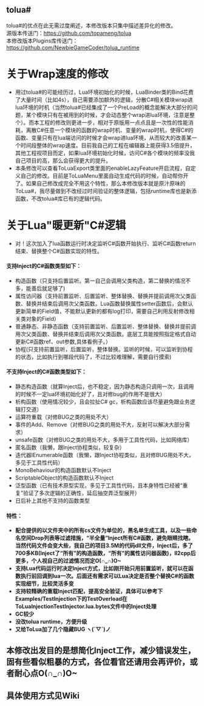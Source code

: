 ## tolua#
tolua#的优点在此无需过度阐述，本修改版本只集中描述差异化的修改。<br>
源版本传送门：https://github.com/topameng/tolua<br>
本修改版本Plugins库传送门：https://github.com/NewbieGameCoder/tolua_runtime

# 关于Wrap速度的修改
* 用过tolua#的可能经历过，Lua环境初始化的时候，LuaBinder类的Bind花费了大量时间（比如4s），自己需要添加额外的逻辑，分散C#相关模块wrap进lua环境的时机（当然tolua#已经集成了一个PreLoad的概念能解决大部分的问题，某个模块只有在被用到的时候，才会动态整个wrap进lua环境，注意是整个）。而本工程的修改则更进一步，相对于原版用一点点且是一次性的性能消耗，离散C#任意一个模块的函数的wrap时机、变量的wrap时机，使得C#的函数、变量只有在lua端访问的时候才会wrap进lua环境，从而较大的改善某一个时间段整体的wrap速度。目前我自己的工程在编辑器上能获得3.5倍提升，其他工程视项目而定，如果lua环境初始化时候，访问C#各个模块的频率没我自己项目的高，那么会获得更大的提升。<br>
* 本条修改可以查看ToLuaExport类里面的enableLazyFeature开启流程，自定义自己的修改。目前是ToLuaMenu里面自动生成代码的时候，自动帮你开了。如果自己修改成完全不用这个特性，那么本修改版本就是原汁原味的ToLua#，我尽量做到不改经过时间验证的整体逻辑，包括runtime库也是新添函数，不改tolua#库已有的逻辑代码。<br>
# 关于Lua"暖更新"C#逻辑
* 对！这次加入了lua函数运行时决定监听C#函数开始执行、监听C#函数return结束、替换整个C#函数实现的特性。 <br>
#### 支持Inject的C#函数类型如下：<br>
 * 构造函数（只支持后置监听。第一自己会调用父类构造，第二替换的情况不多，能善后就足够了)<br>
 * 属性访问器（支持前置监听、后置监听、整体替换、替换并提前调用次父类函数、替换并结束后调用次父类函数。Lua函数替换属性setter函数后，会默认更新简单的Field值，不能默认更新的都有log打印，需要自己利用反射修改相关类对象的Field）<br>
 * 普通静态、非静态函数（支持前置监听、后置监听、整体替换、替换并提前调用次父类函数、替换并结束后调用次父类函数。底层工具能按照指定格式自动更新C#函数ref、out参数,具体看例子。）<br>
 * 协程(只支持前置监听，后置监听，整体替换。监听的时候，可以监听到协程的状态，比如执行到哪段代码了，不过比较难理解，需要自行摸索)<br>
#### 不支持Inject的C#函数类型如下：<br>
 * 静态构造函数（就算Inject后，也不稳定，因为静态构造只调用一次，且调用的时候不一定lua环境初始化好了，且对修bug的作用不是很大）<br>
 * 析构函数（使用情况较少，且会拉扯C# gc，析构函数应该尽量避免跟业务逻辑打交道）<br>
 * 运算符重载（对修BUG之类的用处不大）<br>
 * 事件的Add、Remove（对修BUG之类的用处不大，反射可以解决大部分需求）<br>
 * unsafe函数（对修BUG之类的用处不大，多用于工具性代码，比如网络库）<br>
 * 匿名函数（我懒，跟Inject协程类似，较复杂）<br>
 * 迭代器IEnumerable函数（我懒，跟Inject协程类似，且对修BUG用处不大，多见于工具性代码）<br>
 * MonoBehaviour的构造函数默认不Inject<br>
 * ScriptableObject的构造函数默认不Inject<br>
 * 泛型函数（已有技术原型实现，多见于工具性代码，且本身特性已经被“重复”验证了多次逻辑的正确性，延后抽空弄泛型展开）<br>
 * 日后补上其他不支持的函数类型<br>
#### 特性：<br>
* **配合提供的以文件夹中的所有cs文件为单位的，黑名单生成工具，以及一些命名空间Drop列表等过滤措施，“半全量”Inject所有C#函数，避免眼睛找瞎。当然代码文件会变大些，我自己的项目3.5M的代码dll文件，Inject后，多了700多KB(Inject了“所有”的构造函数，“所有”的属性访问器函数)，Il2cpp后更多，个人视自己的过滤情况而定O(∩_∩)O~**<br>
* **支持Lua代码运行时决定Inject方式，比如刚开始只用前置监听，就可以在函数执行前回调到lua一次。后面还有需求可以Lua决定是否整个替换C#的函数实现细节，比较灵活多变**<br>
* **支持较精确的重载Inject匹配，提高安全验证，具体可以参考下Examples/TestInjection下的TestOverload在ToLuaInjectionTestInjector.lua.bytes文件中的Inject处理**<br>
* **GC较少**<br>
* **没改tolua runtime，方便升级**<br>
* **又给ToLua加了几个隐藏BUG ヽ(ˋ▽ˊ)ノ**<br>

## 本修改出发目的是想简化Inject工作，减少错误发生，固有些看似粗暴的方式，各位看官还请用会再评价，或者耐心点O(∩_∩)O~
## 具体使用方式见Wiki
